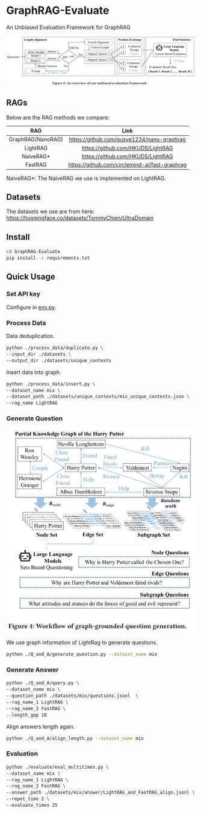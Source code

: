 # GraphRAG-Evaluate

An Unbiased Evaluation Framework for GraphRAG

<img src="./figures/evaluation.png">

## RAGs

Below are the RAG methods we compare: 

|       RAG          |                    Link                        |
| :----------------: | :--------------------------------------------: |
|  GraphRAG(NanoRAG) | https://github.com/gusye1234/nano-graphrag     |
|       LightRAG     | https://github.com/HKUDS/LightRAG              |
|       NaiveRAG*    | https://github.com/HKUDS/LightRAG              |
|        FastRAG     | https://github.com/circlemind-ai/fast-graphrag |

NaiveRAG*: The NaiveRAG we use is implemented on LightRAG.

## Datasets

The datasets we use are from here: https://huggingface.co/datasets/TommyChien/UltraDomain



## Install

```bash
cd GraphRAG-Evaluate
pip install -r requirements.txt
```

## Quick Usage

### Set API key

Configure in [env.py](env.py).

### Process Data

Data deduplication.

```bash
python ./process_data/duplicate.py \
--input_dir ./datasets \
--output_dir ./datasets/unique_contexts
```

Insert data into graph.

```bash
python ./process_data/insert.py \
--dataset_name mix \
--dataset_path ./datasets/unique_contexts/mix_unique_contexts.json \
--rag_name LightRAG
```

### Generate Question

<img src="./figures/generate_question.png">

We use graph information of LightRag to generate questions.

```bash
python ./Q_and_A/generate_question.py --dataset_name mix 
```

### Generate Answer

```bash
python ./Q_and_A/query.py \
--dataset_name mix \
--question_path ./datasets/mix/questions.jsonl  \
--rag_name_1 LightRAG \
--rag_name_2 FastRAG \
--length_gap 10
```

Align answers length again.

```bash
python ./Q_and_A/align_length.py --dataset_name mix
```

### Evaluation

```bash
python ./evaluate/eval_multitimes.py \
--dataset_name mix \
--rag_name_1 LightRAG \
--rag_name_2 FastRAG \
--answer_path ./datasets/mix/answer/LightRAG_and_FastRAG_align.jsonl \
--repet_time 2 \
--evaluate_times 25
```




